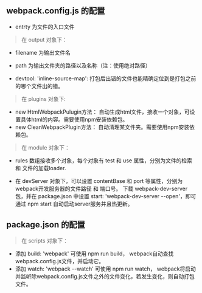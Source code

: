 ## webpack.config.js 的配置

* entrty 为文件的入口文件

> 在 output 对象下：
* filename 为输出文件名
* path 为输出文件夹的路径以及名称（注：使用绝对路径）

* devtool: 'inline-source-map': 打包后出错的文件也能精确定位到是打包之前的哪个文件出的错。

> 在 plugins 对象下:
* new HtmlWebpackPulugin方法： 自动生成html文件，接收一个对象，可设置具体html的内容。需要使用npm安装依赖包。
* new CleanWebpackPlugin方法： 自动清理某文件夹。需要使用npm安装依赖包。

> 在 module 对象下：
* rules 数组接收多个对象，每个对象有 test 和 use 属性，分别为文件的检索 和 文件的加载loader.

* 在 devServer 对象下，可以设置 contentBase 和 port 等属性，分别为webpack开发服务器的文件路径 和 端口号。 下载 webpack-dev-server 包，并在 package.json 中设置 start: 'webpack-dev-server --open'，即可通过 npm start 自动启动server服务并且热更新。

## package.json 的配置

> 在 scripts 对象下：
* 添加 build: 'webpack' 可使用 npm run build， webpack自动查找webpack.config.js文件，并启动它。
* 添加 watch: 'webpack --watch' 可使用 npm run watch， webpack将启动并监听除webpack.config.js文件之外的文件变化，若发生变化，则自动打包文件。 